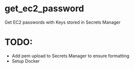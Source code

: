 # get_ec2_password
Get EC2 passwords with Keys stored in Secrets Manager


# TODO:
- Add pem upload to Secrets Manager to ensure formatting
- Setup Docker
